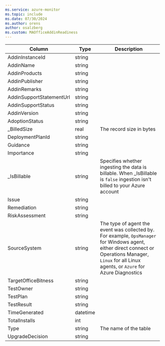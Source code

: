 ```yaml
---
ms.service: azure-monitor
ms.topic: include
ms.date: 07/30/2024
ms.author: orens
author: osalzberg
ms.custom: MAOfficeAddinReadiness
---
```



| Column | Type | Description |
|---|---|---|
| AddinInstanceId | string |   |
| AddinName | string |   |
| AddinProducts | string |   |
| AddinPublisher | string |   |
| AddinRemarks | string |   |
| AddinSupportStatementUrl | string |   |
| AddinSupportStatus | string |   |
| AddinVersion | string |   |
| AdoptionStatus | string |   |
| _BilledSize | real | The record size in bytes |
| DeploymentPlanId | string |   |
| Guidance | string |   |
| Importance | string |   |
| _IsBillable | string | Specifies whether ingesting the data is billable. When _IsBillable is `false` ingestion isn't billed to your Azure account |
| Issue | string |   |
| Remediation | string |   |
| RiskAssessment | string |   |
| SourceSystem | string | The type of agent the event was collected by. For example, `OpsManager` for Windows agent, either direct connect or Operations Manager, `Linux` for all Linux agents, or `Azure` for Azure Diagnostics |
| TargetOfficeBitness | string |   |
| TestOwner | string |   |
| TestPlan | string |   |
| TestResult | string |   |
| TimeGenerated | datetime |   |
| TotalInstalls | int |   |
| Type | string | The name of the table |
| UpgradeDecision | string |   |
